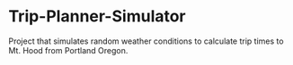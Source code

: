 # Trip-Planner-Simulator

Project that simulates random weather conditions to calculate trip times to Mt. Hood from Portland Oregon.
